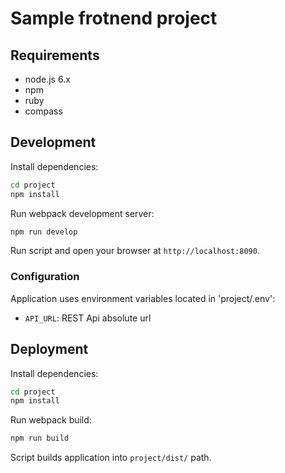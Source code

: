 # Sample frotnend project

## Requirements

* node.js 6.x
* npm
* ruby
* compass

## Development

Install dependencies:

```bash
cd project
npm install
```
Run webpack development server:

```bash
npm run develop
```

Run script and open your browser at `http://localhost:8090`.

### Configuration

Application uses environment variables located in 'project/.env':

* `API_URL`: REST Api absolute url

## Deployment

Install dependencies:

```bash
cd project
npm install
```

Run webpack build:

```bash
npm run build
```

Script builds application into `project/dist/` path.
